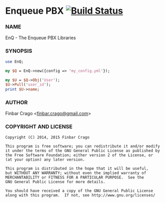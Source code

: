 Enqueue PBX [![Build Status](https://travis-ci.org/finbar-crago/enqueue.svg?branch=master)](https://travis-ci.org/finbar-crago/enqueue)
=======

### NAME

EnQ - The Enqueue PBX Libraries

### SYNOPSIS

```perl
use EnQ;

my $Q = EnQ->new({config => 'my_config.yml'});

my $U = $Q->Obj('User');
$U->Pull('user_id');
print $U->name;
```
### AUTHOR

Finbar Crago <<finbar.crago@gmail.com>>

### COPYRIGHT AND LICENSE
```
Copyright (C) 2014, 2015 Finbar Crago

This program is free software; you can redistribute it and/or modify
it under the terms of the GNU General Public License as published by
the Free Software Foundation; either version 2 of the License, or
(at your option) any later version.

This program is distributed in the hope that it will be useful,
but WITHOUT ANY WARRANTY; without even the implied warranty of
MERCHANTABILITY or FITNESS FOR A PARTICULAR PURPOSE.  See the
GNU General Public License for more details.

You should have received a copy of the GNU General Public License
along with this program.  If not, see http://www.gnu.org/licenses/
```
